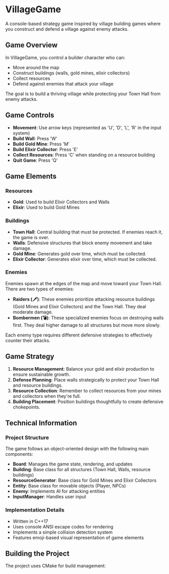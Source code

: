# VillageGame

A console-based strategy game inspired by village building games where you construct and defend a village against enemy attacks.

## Game Overview

In VillageGame, you control a builder character who can:
- Move around the map
- Construct buildings (walls, gold mines, elixir collectors)
- Collect resources
- Defend against enemies that attack your village

The goal is to build a thriving village while protecting your Town Hall from enemy attacks.

## Game Controls

- **Movement**: Use arrow keys (represented as 'U', 'D', 'L', 'R' in the input system)
- **Build Wall**: Press 'W'
- **Build Gold Mine**: Press 'M'
- **Build Elixir Collector**: Press 'E'
- **Collect Resources**: Press 'C' when standing on a resource building
- **Quit Game**: Press 'Q'

## Game Elements

### Resources
- **Gold**: Used to build Elixir Collectors and Walls
- **Elixir**: Used to build Gold Mines

### Buildings
- **Town Hall**: Central building that must be protected. If enemies reach it, the game is over.
- **Walls**: Defensive structures that block enemy movement and take damage.
- **Gold Mine**: Generates gold over time, which must be collected.
- **Elixir Collector**: Generates elixir over time, which must be collected.

### Enemies
Enemies spawn at the edges of the map and move toward your Town Hall. There are two types of enemies:

- **Raiders (🗡️)**: These enemies prioritize attacking resource buildings (Gold Mines and Elixir Collectors) and the Town Hall. They deal moderate damage.
- **Bombermen (💣)**: These specialized enemies focus on destroying walls first. They deal higher damage to all structures but move more slowly.

Each enemy type requires different defensive strategies to effectively counter their attacks.

## Game Strategy

1. **Resource Management**: Balance your gold and elixir production to ensure sustainable growth.
2. **Defense Planning**: Place walls strategically to protect your Town Hall and resource buildings.
3. **Resource Collection**: Remember to collect resources from your mines and collectors when they're full.
4. **Building Placement**: Position buildings thoughtfully to create defensive chokepoints.

## Technical Information

### Project Structure

The game follows an object-oriented design with the following main components:

- **Board**: Manages the game state, rendering, and updates
- **Building**: Base class for all structures (Town Hall, Walls, resource buildings)
- **ResourceGenerator**: Base class for Gold Mines and Elixir Collectors
- **Entity**: Base class for movable objects (Player, NPCs)
- **Enemy**: Implements AI for attacking entities
- **InputManager**: Handles user input

### Implementation Details

- Written in C++17
- Uses console ANSI escape codes for rendering
- Implements a simple collision detection system
- Features emoji-based visual representation of game elements

## Building the Project

The project uses CMake for build management:
